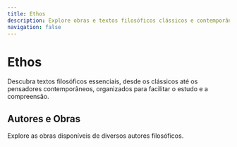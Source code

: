```yaml
---
title: Ethos
description: Explore obras e textos filosóficos clássicos e contemporâneos
navigation: false
---
```


# Ethos

Descubra textos filosóficos essenciais, desde os clássicos até os pensadores contemporâneos, organizados para facilitar o estudo e a compreensão.

## Autores e Obras

Explore as obras disponíveis de diversos autores filosóficos.